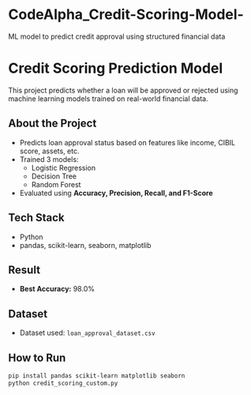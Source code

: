 # CodeAlpha_Credit-Scoring-Model-
ML model to predict credit approval using structured financial data
# Credit Scoring Prediction Model 
This project predicts whether a loan will be approved or rejected using machine learning models trained on real-world financial data.

## About the Project
- Predicts loan approval status based on features like income, CIBIL score, assets, etc.
- Trained 3 models:
  - Logistic Regression  
  - Decision Tree  
  - Random Forest  
- Evaluated using **Accuracy, Precision, Recall, and F1-Score**

## Tech Stack
- Python  
- pandas, scikit-learn, seaborn, matplotlib  

## Result
- **Best Accuracy:** 98.0%

## Dataset
- Dataset used: `loan_approval_dataset.csv`

## How to Run
```bash
pip install pandas scikit-learn matplotlib seaborn
python credit_scoring_custom.py


